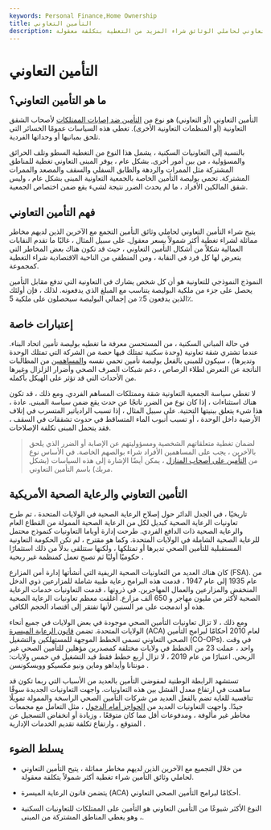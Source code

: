 ```yaml
---
keywords: Personal Finance,Home Ownership
title: التأمين التعاوني
description: يمكن أن يغطي التأمين التعاوني الشقق التعاونية والرعاية الصحية. يتيح التأمين التعاوني لحاملي الوثائق شراء المزيد من التغطية بتكلفة معقولة.
---
```


# التأمين التعاوني
## ما هو التأمين التعاوني؟

التأمين التعاوني (أو التعاوني) هو نوع من [التأمين ضد إصابات الممتلكات](/casualtyinsurance) لأصحاب الشقق التعاونية (أو المنظمات التعاونية الأخرى). تغطي هذه السياسات عمومًا الخسائر التي تلحق بمبانيها أو وحداتها الفردية.

بالنسبة إلى التعاونيات السكنية ، يشمل هذا النوع من التغطية السطو وتلف الحرائق والمسؤولية ، من بين أمور أخرى. بشكل عام ، يوفر المبنى التعاوني تغطية للمناطق المشتركة مثل الممرات والردهة والطابق السفلي والسقف والمصعد والممرات المشتركة. تحمي بوليصة التأمين الخاصة بالجمعية التعاونية المبنى بشكل عام ، وليس شقق المالكين الأفراد ، ما لم يحدث الضرر نتيجة لشيء يقع ضمن اختصاص الجمعية.

## فهم التأمين التعاوني

يتيح شراء التأمين التعاوني لحاملي وثائق التأمين التجمع مع الآخرين الذين لديهم مخاطر مماثلة لشراء تغطية أكثر شمولاً بسعر معقول. على سبيل المثال ، غالبًا ما تقدم النقابات العمالية شكلاً من أشكال التأمين التعاوني ، حيث قد تكون هناك بعض المخاطر التي يتعرض لها كل فرد في النقابة ، ومن المنطقي من الناحية الاقتصادية شراء التغطية كمجموعة.

النموذج النموذجي للتعاونية هو أن كل شخص يشارك في التعاونية التي تدفع مقابل التأمين يحصل على جزء من ملكية البوليصة يتناسب مع المبلغ الذي يدفعونه. لذلك ، فإن أولئك الذين يدفعون 5٪ من إجمالي البوليصة سيحصلون على ملكية 5٪.

## إعتبارات خاصة

في حالة المباني السكنية ، من المستحسن معرفة ما تغطيه بوليصة تأمين اتحاد البناء. عندما تشتري شقة تعاونية (وحدة سكنية تمتلك فيها حصة من الشركة التي تمتلك الوحدة وتديرها) ، سيكون للمبنى بالفعل بوليصة تأمين تحمي نفسه [والمساهمين](/shareholder) من المطالبات الناتجة عن التعرض لطلاء الرصاص ، دعم شبكات الصرف الصحي وأضرار الزلزال وغيرها من الأحداث التي قد تؤثر على الهيكل بأكمله.

لا تغطي سياسة الجمعية التعاونية شقة وممتلكات المساهم الفردي. ومع ذلك ، قد تكون هناك استثناءات ، إذا كان نوع من الضرر ناتجًا عن حدث يقع ضمن سياسة المبنى. عادة ، هذا شيء يتعلق ببنيتها التحتية. على سبيل المثال ، إذا تسبب الرادياتير المتسرب في إتلاف الأرضية داخل الوحدة ، أو تسبب أنبوب الماء المتساقط في حدوث تشققات في السقف ، فقد يتحمل المبنى تكلفة الإصلاحات.

> لضمان تغطية متعلقاتهم الشخصية ومسؤوليتهم عن الإصابة أو الضرر الذي يلحق بالآخرين ، يجب على المساهمين الأفراد شراء بوالصهم الخاصة. في الأساس نوع من [التأمين على أصحاب المنازل](/homeowners-insurance) ، يمكن أيضًا الإشارة إلى هذه السياسات (بشكل مربك) باسم التأمين التعاوني.

>

## التأمين التعاوني والرعاية الصحية الأمريكية

تاريخيًا ، في الجدل الدائر حول إصلاح الرعاية الصحية في الولايات المتحدة ، تم طرح تعاونيات الرعاية الصحية كبديل لكل من الرعاية الصحية الممولة من القطاع العام والرعاية الصحية ذات الدافع الفردي. طرحت إدارة أوباما التعاونيات كنموذج محتمل للرعاية الصحية الشاملة في الولايات المتحدة. وكما هو مقترح ، لم تكن الحكومة التعاونية المستقبلية للتأمين الصحي تديرها أو تمتلكها ، ولكنها ستتلقى بدلاً من ذلك استثمارًا حكوميًا أوليًا ثم تصبح تعمل كمنظمة غير ربحية .

كان هناك العديد من التعاونيات الصحية الريفية التي أنشأتها إدارة أمن المزارع (FSA). من عام 1935 إلى عام 1947 ، قدمت هذه البرامج رعاية طبية شاملة للمزارعين ذوي الدخل المنخفض والمزارعين والعمال المهاجرين. في ذروتها ، قدمت التعاونيات خدمات الرعاية الصحية لأكثر من مليون مهاجر و 650 ألف مزارع. أغلقت معظم تعاونيات الرعاية الصحية هذه أو اندمجت على مر السنين لأنها تفتقر إلى اقتصاد الحجم الكافي.

ومع ذلك ، لا تزال تعاونيات التأمين الصحي موجودة في بعض الولايات في جميع أنحاء الولايات المتحدة. تضمن [قانون الرعاية الميسرة](/affordable-care-act) (ACA) لعام 2010 أحكامًا لبرامج التأمين الصحي التعاوني تسمى الخطط الموجهة للمستهلكين والتشغيل (CO-OPs). في وقت واحد ، عملت 23 من الخطط في ولايات مختلفة كمصدرين مؤهلين للتأمين الصحي غير الربحي. اعتبارًا من عام 2019 ، لا تزال أربع خطط فقط قيد التشغيل في خمس ولايات: مونتانا وأيداهو وماين ونيو مكسيكو وويسكونسن .

تستشهد الرابطة الوطنية لمفوضي التأمين بالعديد من الأسباب التي ربما تكون قد ساهمت في ارتفاع معدل الفشل بين هذه التعاونيات. واجهت التعاونيات الجديدة سوقًا تنافسية للغاية تضم بالفعل العديد من شركات التأمين الصحي الراسخة والممولة تمويلًا جيدًا. واجهت التعاونيات العديد من [الحواجز أمام الدخول](/barrierstoentry) ، مثل التعامل مع مجمعات مخاطر غير مألوفة ، ومدفوعات أقل مما كان متوقعًا ، وزيادة أو انخفاض التسجيل عن المتوقع ، وارتفاع تكلفة تقديم الخدمات الإدارية .

## يسلط الضوء

- من خلال التجميع مع الآخرين الذين لديهم مخاطر مماثلة ، يتيح التأمين التعاوني لحاملي وثائق التأمين شراء تغطية أكثر شمولاً بتكلفة معقولة.

- يتضمن قانون الرعاية الميسرة (ACA) أحكامًا لبرامج التأمين الصحي التعاوني.

- النوع الأكثر شيوعًا من التأمين التعاوني هو التأمين على الممتلكات للتعاونيات السكنية ، وهو يغطي المناطق المشتركة من المبنى.

